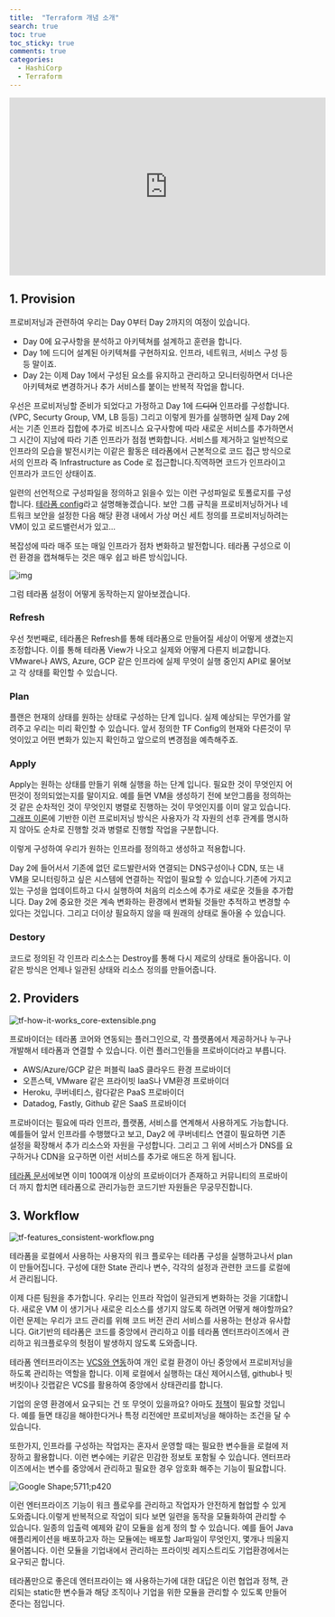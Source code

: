 ```yaml
---
title:  "Terraform 개념 소개"
search: true
toc: true
toc_sticky: true
comments: true
categories: 
  - HashiCorp
  - Terraform
---
```


<iframe width="560" height="315" src="https://www.youtube.com/embed/R6XxYKqB8EY" frameborder="0" allow="accelerometer; autoplay; encrypted-media; gyroscope; picture-in-picture" allowfullscreen></iframe>

## 1. Provision

프로비저닝과 관련하여 우리는 Day 0부터 Day 2까지의 여정이 있습니다.

- Day 0에 요구사항을 분석하고 아키텍쳐를 설계하고 훈련을 합니다.
- Day 1에 드디어 설계된 아키텍쳐를 구현하지요. 인프라, 네트워크, 서비스 구성 등등 말이죠.
- Day 2는 이제 Day 1에서 구성된 요소를 유지하고 관리하고 모니터링하면서 더나은 아키텍쳐로 변경하거나 추가 서비스를 붙이는 반복적 작업을 합니다.



우선은 프로비저닝할 준비가 되었다고 가정하고 Day 1에 ~~드디어~~ 인프라를 구성합니다. (VPC, Securty Group, VM, LB 등등) 그리고 이렇게 뭔가를 실행하면 실제 Day 2에서는 기존 인프라 집합에 추가로 비즈니스 요구사항에 따라 새로운 서비스를 추가하면서 그 시간이 지남에 따라 기존 인프라가 점점 변화합니다. 서비스를 제거하고 일반적으로 인프라의 모습을 발전시키는 이같은 활동은 테라폼에서 근본적으로 코드 접근 방식으로서의 인프라 즉 Infrastructure as Code 로 접근합니다.직역하면 코드가 인프라이고 인프라가 코드인 상태이죠.

일련의 선언적으로 구성파일을 정의하고 읽을수 있는 이런 구성파일로 토폴로지를 구성합니다. [테라폼 config](https://www.terraform.io/docs/configuration/index.html)라고 설명해놓겠습니다. 보안 그룹 규칙을 프로비저닝하거나 네트워크 보안을 설정한 다음 해당 환경 내에서 가상 머신 세트 정의를 프로비저닝하려는 VM이 있고 로드밸런서가 있고...

복잡성에 따라 매주 또는 매일 인프라가 점차 변화하고 발전합니다. 테라폼 구성으로 이런 환경을 캡쳐해두는 것은 매우 쉽고 바른 방식입니다.

![img](https://raw.githubusercontent.com/Great-Stone/images/master/uPic/PrGKxouOBWKZPAyp80ByMMnBlDDBCTJwBJpQA3APXwkoKhmjFUKWp-Ncc60TGNB6XNYEYhxBH6r3HFyEtNBeamu_DxAuRAtcG_3XEqyBH1g4pB6eufVZqwRJELzz8LEoR7xM8qU-BQs-20200701002631005.png)

그럼 테라폼 설정이 어떻게 동작하는지 알아보겠습니다.

### Refresh

우선 첫번째로, 테라폼은 Refresh를 통해 테라폼으로 만들어질 세상이 어떻게 생겼는지 조정합니다. 이를 통해 테라폼 View가 나오고 실제와 어떻게 다른지 비교합니다. VMware나 AWS, Azure, GCP 같은 인프라에 실제 무엇이 실행 중인지 API로 물어보고 각 상태를 확인할 수 있습니다.

### Plan

플랜은 현재의 상태를 원하는 상태로 구성하는 단계 입니다. 실제 예상되는 무언가를 알려주고 우리는 미리 확인할 수 있습니다. 앞서 정의한 TF Config의 현재와 다른것이 무엇이있고 어떤 변화가 있는지 확인하고 앞으로의 변경점을 예측해주죠.

### Apply

Apply는 원하는 상태를 만들기 위해 실행을 하는 단계 입니다. 필요한 것이 무엇인지 어떤것이 정의되었는지를 말이지요. 예를 들면 VM을 생성하기 전에 보안그룹을 정의하는 것 같은 순차적인 것이 무엇인지 병렬로 진행하는 것이 무엇인지를 이미 알고 있습니다. [그래프 이론](https://www.youtube.com/watch?v=V_TulH374hw)에 기반한 이런 프로비저닝 방식은 사용자가 각 자원의 선후 관계를 명시하지 않아도 순차로 진행할 것과 병렬로 진행할 작업을 구분합니다.

이렇게 구성하여 우리가 원하는 인프라를 정의하고 생성하고 적용합니다.

Day 2에 들어서서 기존에 없던 로드발란서와 연결되는 DNS구성이나 CDN, 또는 내 VM을 모니터링하고 싶은 시스템에 연결하는 작업이 필요할 수 있습니다.기존에 가지고 있는 구성을 업데이트하고 다시 실행하여 처음의 리소스에 추가로 새로운 것들을 추가합니다. Day 2에 중요한 것은 계속 변화하는 환경에서 변화될 것들만 추적하고 변경할 수 있다는 것입니다. 그리고 더이상 필요하지 않을 때 원래의 상태로 돌아올 수 있습니다.

### Destory

코드로 정의된 각 인프라 리소스는 Destroy를 통해 다시 제로의 상태로 돌아옵니다. 이같은 방식은 언제나 일관된 상태와 리소스 정의를 만들어줍니다.



## 2. Providers

![tf-how-it-works_core-extensible.png](https://raw.githubusercontent.com/Great-Stone/images/master/uPic/YwvyuWTzXp2ZSKimOCvPaYP7GEU-AjWmCn1r3lr43BGW0zX_51LxzgU8DJkukvL5Ri5McV8FYBPgxn0jYGt0XJLNGDRTz0Af7TkUOD26xBTRxW1QZyFaAMqCKF24qS7zvkTwyIJ6d4s.png)

프로바이더는 테라폼 코어와 연동되는 플러그인으로, 각 플랫폼에서 제공하거나 누구나 개발해서 테라폼과 연결할 수 있습니다. 이런 플러그인들을 프로바이더라고 부릅니다.

- AWS/Azure/GCP 같은 퍼블릭 IaaS 클라우드 환경 프로바이더
- 오픈스텍, VMware 같은 프라이빗 IaaS나 VM환경 프로바이더
- Heroku, 쿠버네티스, 람다같은 PaaS 프로바이더
- Datadog, Fastly, Github 같은 SaaS 프로바이더

프로바이더는 필요에 따라 인프라, 플랫폼, 서비스를 연계해서 사용하게도 가능합니다. 예를들어 앞서 인프라를 수행했다고 보고, Day2 에 쿠버네티스 연결이 필요하면 기존 설정을 확장해서 추가 리소스와 자원을 구성합니다. 그리고 그 위에 서비스가 DNS를 요구하거나 CDN을 요구하면 이런 서비스를 추가로 애드온 하게 됩니다. 

[테라폼 문서](https://www.terraform.io/docs/providers/index.html)에보면 이미 100여개 이상의 프로바이더가 존재하고 커뮤니티의 프로바이더 까지 합치면 테라폼으로 관리가능한 코드기반 자원들은 무궁무진합니다.



## 3. Workflow

![tf-features_consistent-workflow.png](https://raw.githubusercontent.com/Great-Stone/images/master/uPic/M-XWeZGoGvexWM5BJwzU5WqAgsol63APP4dlm0iBh_XADq8xGJetiTCAgEbk0LXWDaU83cgGu0l2mh0rtBnsAySYA_j80j1W40Ug01iZSy2CtY7Xr6MV90OM2zQVOnlQU5p8iObm6-I.png)

테라폼을 로컬에서 사용하는 사용자의 워크 플로우는 테라폼 구성을 실행하고나서 plan이 만들어집니다. 구성에 대한 State 관리나 변수, 각각의 설정과 관련한 코드를 로컬에서 관리됩니다.

이제 다른 팀원을 추가합니다. 우리는 인프라 작업이 일관되게 변화하는 것을 기대합니다. 새로운 VM 이 생기거나 새로운 리소스를 생기지 않도록 하려면 어떻게 해야할까요? 이런 문제는 우리가 코드 관리를 위해 코드 버전 관리 서비스를 사용하는 현상과 유사합니다. Git기반의 테라폼은 코드를 중앙에서 관리하고 이를 테라폼 엔터프라이즈에서 관리하고 워크플로우의 헛점이 발생하지 않도록 도와줍니다.

테라폼 엔터프라이즈는 [VCS와 연동](https://www.terraform.io/docs/cloud/vcs/index.html)하여 개인 로컬 환경이 아닌 중앙에서 프로비저닝을 하도록 관리하는 역할을 합니다. 이제 로컬에서 실행하는 대신 제어시스템, github나 빗버킷이나 깃랩같은 VCS를 활용하여 중앙에서 상태관리를 합니다. 

기업의 운영 환경에서 요구되는 건 또 무엇이 있을까요? 아마도 [정책](https://www.terraform.io/docs/cloud/sentinel/index.html)이 필요할 것입니다. 예를 들면 태깅을 해야한다거나 특정 리전에만 프로비저닝을 해야하는 조건을 달 수 있습니다.

또한가지, 인프라를 구성하는 작업자는 혼자서 운영할 때는 필요한 변수들을 로컬에 저장하고 활용합니다. 이런 변수에는 키같은 민감한 정보토 포함될 수 있습니다. 엔터프라이즈에서는 변수를 중앙에서 관리하고 필요한 경우 암호화 해주는 기능이 필요합니다. 

![Google Shape;5711;p420](https://raw.githubusercontent.com/Great-Stone/images/master/uPic/81GxnfKd6RWAjGcWyAT_XA5FebyDXpcVcZXwjc215cOnYBeUcVcazui7JkcTqFUkpTcgYvRCSel9HKDFYGLW7FbvxVIWdWUo2ee6ykuCLxn6eUitcIxB9BrY6VJBySb_fl8YSXZov-I.png)

이런 엔터프라이즈 기능이 워크 플로우를 관리하고 작업자가 안전하게 협업할 수 있게 도와줍니다.이렇게 반복적으로 작업이 되다 보면 일련을 동작을 모듈화하여 관리할 수 있습니다. 일종의 입출력 예제와 같이 모듈을 쉽게 정의 할 수 있습니다. 예를 들어 Java애플리케이션을 배포하고자 하는 모듈에는 배포할 Jar파일이 무엇인지, 몇개나 띄울지 물어봅니다. 이런 모듈을 기업내에서 관리하는 프라이빗 레지스트리도 기업환경에서는 요구되곤 합니다.

테라폼만으로 좋은데 엔터프라이는 왜 사용하는가에 대한 대답은 이런 협업과 정책, 관리되는 static한 변수들과 해당 조직이나 기업을 위한 모듈을 관리할 수 있도록 만들어준다는 점입니다.